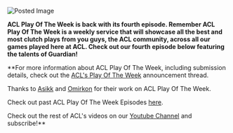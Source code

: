 ![Posted Image](http://www.aclpro.com.au/images/news/potwcopy.jpg)





****ACL Play Of The Week is back with its fourth episode. Remember ACL Play Of The Week is a weekly service that will showcase all the best and most clutch plays from you guys, the ACL community, across all our games played here at ACL. Check out our fourth episode below featuring the talents of Guardian!****












**For more information about ACL Play Of The Week, including submission details, check out the 
[ACL's Play Of The Week](http://www.aclpro.com.au/forums/topic/9359-acls-play-of-the-week/) announcement thread.


Thanks to 
[Asikk](http://www.youtube.com/user/AsikkEntertainment) and 
[Omirkon](http://www.youtube.com/user/mdsOmikroN) for their work on ACL Play Of The Week.


Check out past ACL Play Of The Week Episodes 
[here](http://www.youtube.com/view_play_list?p=B11CB13CC3BDCDDC).


Check out the rest of ACL's videos on our 
[Youtube Channel](http://www.youtube.com/user/ACLProVideo) and subscribe!**